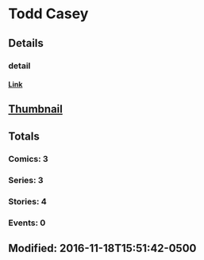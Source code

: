 # Todd  Casey 
## Details
### detail
#### [Link](http://marvel.com/comics/creators/12953/todd_casey?utm_campaign=apiRef&utm_source=225578a89fc76f3d20fbffda5d17a88d)
## [Thumbnail](http://i.annihil.us/u/prod/marvel/i/mg/b/40/image_not_available.jpg)
## Totals
### Comics: 3
### Series: 3
### Stories: 4
### Events: 0
## Modified: 2016-11-18T15:51:42-0500